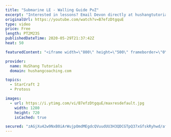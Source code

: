 ```yaml
---
title: "Submarine LE - Walling Guide PvZ"
excerpt: "Interested in lessons? Email Devon directly at hushangtutorials@outlook.com ------------------------------------------------------------------------------------------------------- Want to support HuShang Tutorials directly? Patreon is a website where you can contribute a monthly donation that will help"
originalUrl: https://youtube.com/watch?v=B7efzDtgquE
type: video
price: Free
length: PT2M23S
publishedDateTime: 2020-05-29T21:37:42Z
heat: 50

featuredContent: "<iframe width=\"800\" height=\"500\" frameborder=\"0\" src=\"https://www.youtube.com/embed/B7efzDtgquE\" allow=\"accelerometer; autoplay; encrypted-media; gyroscope; picture-in-picture\" allowfullscreen></iframe>"

provider:
  name: HuShang Tutorials
  domain: hushangcoaching.com

topics:
  - StarCraft 2
  - Protoss

images:
  - url: https://i.ytimg.com/vi/B7efzDtgquE/maxresdefault.jpg
    width: 1280
    height: 720
    isCached: true

secured: "zAGjXu42w9NxB0iArWujpOmdMEgdcQVuudUU3H3QDCGTpQ37xGfskRyhwd/afOwJ7dFju1FOQvFBtFDfV+PBLWymLxzislXiXHtoa0qPshmZkPhU/8EjX5nSsSfh5j6DkAYm/nqVvX39SSNVUo/JpnFt7dUf2Ow+o7A/UzElhGu8HLtFeVEaqeXpSVP0NqbjRL+nHbSOhdobnrZwM1vwidqQuYkH+I0YE3XXyqwB+g8K2S6Lz1Fj6lhg9XK2YmUn8kR1813FWoBQBYQ14Byuo64t61cfxc1Q5V/Ld4IYIVuljWsaGvq431ag9zHvYlCq8/QpmtCG0RGhlw6/Nm2O9lTzd5oI6+aZBLiSLm5WDcd+7lx/cDnJndgXPLOjQY8UaW6Wxh0cpU6JVl+dAwt2epyCXDPwAp8MNlX/4u7iDuE=;NxLh25i/eSa7vNEQOZLoaQ=="
---
```


